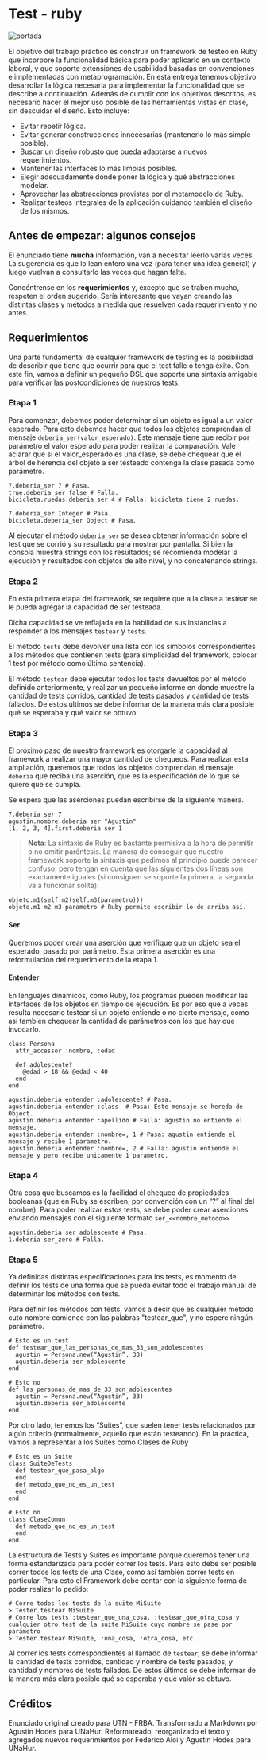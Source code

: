# Test - ruby

![portada](assets/tests.png)

El objetivo del trabajo práctico es construir un framework de testeo en Ruby que incorpore la funcionalidad básica para poder aplicarlo en un contexto laboral, y que soporte extensiones de usabilidad basadas en convenciones e implementadas con metaprogramación.
En esta entrega tenemos objetivo desarrollar la lógica necesaria para implementar la funcionalidad que se describe a continuación. Además de cumplir con los objetivos descritos, es necesario hacer el mejor uso posible de las herramientas vistas en clase, sin descuidar el diseño.
Esto incluye:
- Evitar repetir lógica.
- Evitar generar construcciones innecesarias (mantenerlo lo más simple posible).
- Buscar un diseño robusto que pueda adaptarse a nuevos requerimientos.
- Mantener las interfaces lo más limpias posibles.
- Elegir adecuadamente dónde poner la lógica y qué abstracciones modelar.
- Aprovechar las abstracciones provistas por el metamodelo de Ruby.
- Realizar testeos integrales de la aplicación cuidando también el diseño de los mismos.

## Antes de empezar: algunos consejos

El enunciado tiene **mucha** información, van a necesitar leerlo varias veces. La sugerencia es que lo lean entero una vez (para tener una idea general) y luego vuelvan a consultarlo las veces que hagan falta.

Concéntrense en los **requerimientos** y, excepto que se traben mucho, respeten el orden sugerido. Sería interesante que vayan creando las distintas clases y métodos a medida que resuelven cada requerimiento y no antes.

## Requerimientos

Una parte fundamental de cualquier framework de testing es la posibilidad de describir qué tiene que ocurrir para que el test falle o tenga éxito. Con este fin, vamos a definir un pequeño DSL que soporte una sintaxis amigable para verificar las postcondiciones de nuestros tests.

### Etapa 1

Para comenzar, debemos poder determinar si un objeto es igual a un valor esperado. Para esto debemos hacer que todos los objetos comprendan el mensaje `deberia_ser(valor_esperado)`. Este mensaje tiene que recibir por parámetro el valor esperado para poder realizar la comparación.
Vale aclarar que si el valor_esperado es una clase, se debe chequear que el árbol de herencia del objeto a ser testeado contenga la clase pasada como parámetro.

```
7.deberia_ser 7 # Pasa.
true.deberia_ser false # Falla.
bicicleta.ruedas.deberia_ser 4 # Falla: bicicleta tiene 2 ruedas.

7.deberia_ser Integer # Pasa.
bicicleta.deberia_ser Object # Pasa.
```

Al ejecutar el método `deberia_ser` se desea obtener información sobre el test que se corrió y su resultado para mostrar por pantalla. Si bien la consola muestra strings con los resultados; se recomienda modelar la ejecución y resultados con objetos de alto nivel, y no concatenando strings.

### Etapa 2

En esta primera etapa del framework, se requiere que a la clase a testear se le pueda agregar la capacidad de ser testeada.

Dicha capacidad se ve reflajada en la habilidad de sus instancias a responder a los mensajes `testear` y `tests`.

El método `tests` debe devolver una lista con los símbolos correspondientes a los métodos que contienen tests (para simplicidad del framework, colocar 1 test por método como última sentencia).

El método `testear` debe ejecutar todos los tests devueltos por el método definido anteriormente, y realizar un pequeño informe en donde muestre la cantidad de tests corridos, cantidad de tests pasados y cantidad de tests fallados. De estos últimos se debe informar de la manera más clara posible qué se esperaba y qué valor se obtuvo.

### Etapa 3

El próximo paso de nuestro framework es otorgarle la capacidad al framework a realizar una mayor cantidad de chequeos. Para realizar esta ampliación, queremos que todos los objetos comprendan el mensaje `deberia` que reciba una aserción, que es la especificación de lo que se quiere que se cumpla.

Se espera que las aserciones puedan escribirse de la siguiente manera.

```
7.deberia ser 7
agustin.nombre.deberia ser "Agustin"
[1, 2, 3, 4].first.deberia ser 1
```

> **Nota**: La sintaxis de Ruby es bastante permisiva a la hora de permitir o no omitir paréntesis. La manera de conseguir que nuestro framework soporte la sintaxis que pedimos al principio puede parecer confuso, pero tengan en cuenta que las siguientes dos líneas son exactamente iguales (si consiguen se soporte la primera, la segunda va a funcionar solita):

```
objeto.m1(self.m2(self.m3(parametro)))
objeto.m1 m2 m3 parametro # Ruby permite escribir lo de arriba así.
```

#### Ser

Queremos poder crear una aserción que verifique que un objeto sea el esperado, pasado por parámetro. Esta primera aserción es una reformulación del requerimiento de la etapa 1.

#### Entender

En lenguajes dinámicos, como Ruby, los programas pueden modificar las interfaces de los objetos en tiempo de ejecución. Es por eso que a veces resulta necesario testear si un objeto entiende o no cierto mensaje, como así también chequear la cantidad de parámetros con los que hay que invocarlo.

```
class Persona
  attr_accessor :nombre, :edad

  def adolescente?
    @edad > 18 && @edad < 40
  end
end

agustin.deberia entender :adolescente? # Pasa.
agustin.deberia entender :class  # Pasa: Este mensaje se hereda de Object.
agustin.deberia entender :apellido # Falla: agustin no entiende el mensaje.
agustin.deberia entender :nombre=, 1 # Pasa: agustin entiende el mensaje y recibe 1 parametro.
agustin.deberia entender :nombre=, 2 # Falla: agustin entiende el mensaje y pero recibe unicamente 1 parametro.
```

### Etapa 4

Otra cosa que buscamos es la facilidad el chequeo de propiedades booleanas (que en Ruby se escriben, por convención con un “?” al final del nombre). Para poder realizar estos tests, se debe poder crear aserciones enviando mensajes con el siguiente formato `ser_<<nombre_metodo>>`

```
agustin.deberia ser_adolescente # Pasa.
1.deberia ser_zero # Falla.
```

### Etapa 5

Ya definidas distintas especificaciones para los tests, es momento de definir los tests de una forma que se pueda evitar todo el trabajo manual de determinar los métodos con tests.

Para definir los métodos con tests, vamos a decir que es cualquier método cuto nombre comience con las palabras "testear_que", y no espere ningún parámetro.

```
# Esto es un test
def testear_que_las_personas_de_mas_33_son_adolescentes
  agustin = Persona.new(“Agustin”, 33)
  agustin.deberia ser_adolescente
end

# Esto no
def las_personas_de_mas_de_33_son_adolescentes
  agustin = Persona.new(“Agustin”, 33)
  agustin.deberia ser_adolescente
end
```

Por otro lado, tenemos los “Suites”, que suelen tener tests relacionados por algún criterio (normalmente, aquello que están testeando). En la práctica, vamos a representar a los Suites como Clases de Ruby

```
# Esto es un Suite
class SuiteDeTests
  def testear_que_pasa_algo
  end
  def metodo_que_no_es_un_test
  end
end

# Esto no
class ClaseComun
  def metodo_que_no_es_un_test
  end
end
```

La estructura de Tests y Suites es importante porque queremos tener una forma estandarizada para poder correr los tests. Para esto debe ser posible correr todos los tests de una Clase, como así también correr tests en particular. Para esto el Framework debe contar con la siguiente forma de poder realizar lo pedido:

```
# Corre todos los tests de la suite MiSuite
> Tester.testear MiSuite
# Corre los tests :testear_que_una_cosa, :testear_que_otra_cosa y cualquier otro test de la suite MiSuite cuyo nombre se pase por parámetro
> Tester.testear MiSuite, :una_cosa, :otra_cosa, etc...
```

Al correr los tests correspondientes al llamado de `testear`, se debe informar la cantidad de tests corridos, cantidad y nombre de tests pasados, y cantidad y nombres de tests fallados. De estos últimos se debe informar de la manera más clara posible qué se esperaba y qué valor se obtuvo.

## Créditos

Enunciado original creado para UTN - FRBA. Transformado a Markdown por Agustín Hodes para UNaHur. Reformateado, reorganizado el texto y agregados nuevos requerimientos por Federico Aloi y Agustín Hodes para UNaHur.
